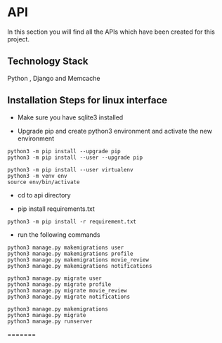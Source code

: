 # API
In this section you will find all the APIs which have been created for this project. 

## Technology Stack
Python , Django and Memcache

## Installation Steps for linux interface

- Make sure you have sqlite3 installed

- Upgrade pip and create python3 environment and activate the new environment
```(bash)
python3 -m pip install --upgrade pip
python3 -m pip install --user --upgrade pip

python3 -m pip install --user virtualenv
python3 -m venv env
source env/bin/activate
```

- cd to api directory

- pip install requirements.txt
```(bash)
python3 -m pip install -r requirement.txt
```

- run the following commands
```(bash)
python3 manage.py makemigrations user
python3 manage.py makemigrations profile
python3 manage.py makemigrations movie_review
python3 manage.py makemigrations notifications

python3 manage.py migrate user
python3 manage.py migrate profile
python3 manage.py migrate movie_review
python3 manage.py migrate notifications

python3 manage.py makemigrations
python3 manage.py migrate
python3 manage.py runserver
```
=======
